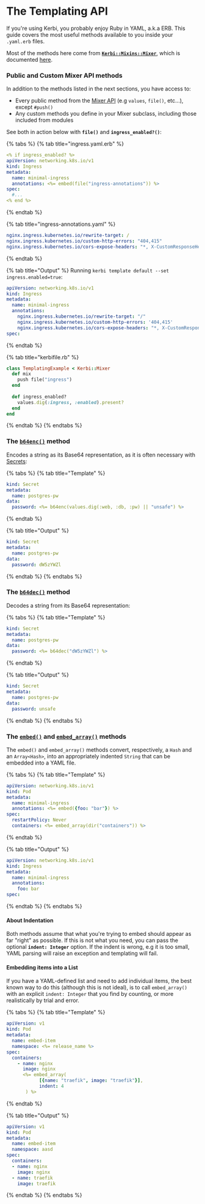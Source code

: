 # The Templating API

If you're using Kerbi, you probably enjoy Ruby in YAML, a.k.a ERB. This guide covers the most useful methods available to you inside your `.yaml.erb` files.

Most of the methods here come from [**`Kerbi::Mixins::Mixer`**](https://github.com/nmachine-io/kerbi/blob/main/lib/mixins/mixer.rb), which is documented [here](https://www.rubydoc.info/gems/kerbi/1.1.47/Kerbi/Mixins/Mixer).

### Public and Custom Mixer API methods

In addition to the methods listed in the next sections, you have access to:

* Every public method from the [Mixer API](the-mixer-api.md) (e.g `values`,  `file()`, etc...), except `#push()`
* Any custom methods you define in your Mixer subclass, including those included from modules

See both in action below with **`file()`** and **`ingress_enabled?()`**:

{% tabs %}
{% tab title="ingress.yaml.erb" %}
```yaml
<% if ingress_enabled? %>
apiVersion: networking.k8s.io/v1
kind: Ingress
metadata:
  name: minimal-ingress
  annotations: <%= embed(file("ingress-annotations")) %>
spec:
  #...
<% end %>
```
{% endtab %}

{% tab title="ingress-annotations.yaml" %}
```yaml
nginx.ingress.kubernetes.io/rewrite-target: /
nginx.ingress.kubernetes.io/custom-http-errors: "404,415"
nginx.ingress.kubernetes.io/cors-expose-headers: "*, X-CustomResponseHeader"
```
{% endtab %}

{% tab title="Output" %}
Running `kerbi template default --set ingress.enabled=true`:



```yaml
apiVersion: networking.k8s.io/v1
kind: Ingress
metadata:
  name: minimal-ingress
  annotations:
    nginx.ingress.kubernetes.io/rewrite-target: "/"
    nginx.ingress.kubernetes.io/custom-http-errors: '404,415'
    nginx.ingress.kubernetes.io/cors-expose-headers: "*, X-CustomResponseHeader"
spec: 
```
{% endtab %}

{% tab title="kerbifile.rb" %}
```ruby
class TemplatingExample < Kerbi::Mixer
  def mix
    push file("ingress")
  end
  
  def ingress_enabled?
    values.dig(:ingress, :enabled).present?
  end
end
```
{% endtab %}
{% endtabs %}

### The [`b64enc()`](the-templating-api.md#public-and-custom-mixer-api-methods) method

Encodes a string as its Base64 representation, as it is often necessary with [Secrets](https://kubernetes.io/docs/concepts/configuration/secret/):

{% tabs %}
{% tab title="Template" %}
```yaml
kind: Secret
metadata:
  name: postgres-pw
data:
  password: <%= b64enc(values.dig(:web, :db, :pw) || "unsafe") %>
```
{% endtab %}

{% tab title="Output" %}
```yaml
kind: Secret
metadata:
  name: postgres-pw
data:
  password: dW5zYWZl
```
{% endtab %}
{% endtabs %}

### The [`b64dec()`](https://www.rubydoc.info/gems/kerbi/1.1.47/Kerbi/Mixins/Mixer#b64dec-instance\_method) method

Decodes a string from its Base64 representation:

{% tabs %}
{% tab title="Template" %}
```yaml
kind: Secret
metadata:
  name: postgres-pw
data:
  password: <%= b64dec("dW5zYWZl") %>
```
{% endtab %}

{% tab title="Output" %}
```yaml
kind: Secret
metadata:
  name: postgres-pw
data:
  password: unsafe
```
{% endtab %}
{% endtabs %}

### The [`embed()`](https://www.rubydoc.info/gems/kerbi/1.1.47/Kerbi/Mixins/Mixer#embed-instance\_method) and [`embed_array()`](https://www.rubydoc.info/gems/kerbi/1.1.47/Kerbi/Mixins/Mixer#embed\_array-instance\_method) methods

The `embed()` and `embed_array()` methods convert, respectively, a `Hash` and an `Array<Hash>`, into an appropriately indented `String` that can be embedded into a YAML file.&#x20;

{% tabs %}
{% tab title="Template" %}
```yaml
apiVersion: networking.k8s.io/v1
kind: Pod
metadata:
  name: minimal-ingress
  annotations: <%= embed({foo: "bar"}) %>
spec: 
  restartPolicy: Never
  containers: <%= embed_array(dir("containers")) %>
```
{% endtab %}

{% tab title="Output" %}
```yaml
apiVersion: networking.k8s.io/v1
kind: Ingress
metadata:
  name: minimal-ingress
  annotations:
    foo: bar
spec: 
```
{% endtab %}
{% endtabs %}

#### About Indentation

Both methods assume that what you're trying to embed should appear as far "right" as possible. If this is not what you need, you can pass the optional **`indent: Integer`** option. If the indent is wrong, e.g it is too small, YAML parsing will raise an exception and templating will fail.

#### Embedding items into a List&#x20;

If you have a YAML-defined list and need to add individual items, the best known way to do this (although this is not ideal), is to call `embed_array()` with an explicit `indent: Integer` that you find by counting, or more realistically by trial and error.

{% tabs %}
{% tab title="Template" %}
```yaml
apiVersion: v1
kind: Pod
metadata:
  name: embed-item
  namespace: <%= release_name %>
spec:
  containers:
    - name: nginx
      image: nginx
      <%= embed_array(
            [{name: "traefik", image: "traefik"}],
            indent: 4
       ) %>
```
{% endtab %}

{% tab title="Output" %}
```yaml
apiVersion: v1
kind: Pod
metadata:
  name: embed-item
  namespace: aasd
spec:
  containers:
  - name: nginx
    image: nginx
  - name: traefik
    image: traefik
```
{% endtab %}
{% endtabs %}



###
